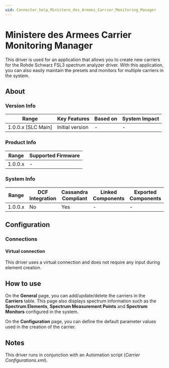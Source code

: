 ```yaml
---
uid: Connector_help_Ministere_des_Armees_Carrier_Monitoring_Manager
---
```


# Ministere des Armees Carrier Monitoring Manager

This driver is used for an application that allows you to create new carriers for the Rohde Schwarz FSL3 spectrum analyzer driver. With this application, you can also easily maintain the presets and monitors for multiple carriers in the system.

## About

### Version Info

| **Range**            | **Key Features** | **Based on** | **System Impact** |
|----------------------|------------------|--------------|-------------------|
| 1.0.0.x \[SLC Main\] | Initial version  | \-           | \-                |

### Product Info

| **Range** | **Supported Firmware** |
|-----------|------------------------|
| 1.0.0.x   | \-                     |

### System Info

| **Range** | **DCF Integration** | **Cassandra Compliant** | **Linked Components** | **Exported Components** |
|-----------|---------------------|-------------------------|-----------------------|-------------------------|
| 1.0.0.x   | No                  | Yes                     | \-                    | \-                      |

## Configuration

### Connections

#### Virtual connection

This driver uses a virtual connection and does not require any input during element creation.

## How to use

On the **General** page, you can add/update/delete the carriers in the **Carriers** table. This page also displays spectrum information such as the **Spectrum Elements**, **Spectrum Measurement Points** and **Spectrum Monitors** configured in the system.

On the **Configuration** page, you can define the default parameter values used in the creation of the carrier.

## Notes

This driver runs in conjunction with an Automation script (*Carrier Configurations.xml*).
